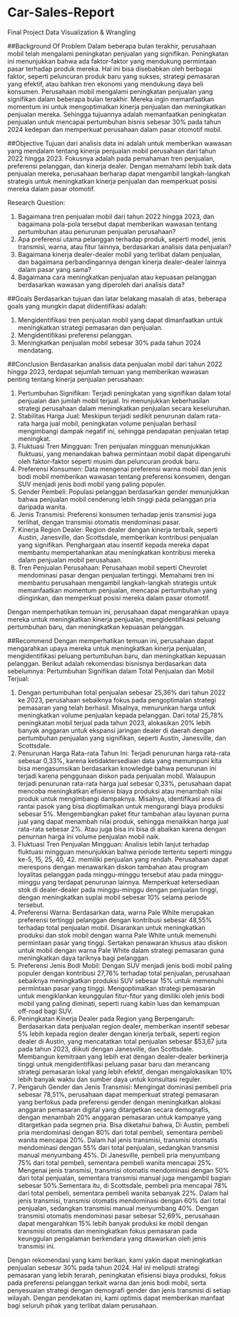 # Car-Sales-Report
Final Project Data Visualization &amp; Wrangling

##Background Of Problem
Dalam beberapa bulan terakhir, perusahaan mobil telah mengalami peningkatan penjualan yang signifikan. Peningkatan ini menunjukkan bahwa ada faktor-faktor yang mendukung permintaan pasar terhadap produk mereka. Hal ini bisa disebabkan oleh berbagai faktor, seperti peluncuran produk baru yang sukses, strategi pemasaran yang efektif, atau bahkan tren ekonomi yang mendukung daya beli konsumen. Perusahaan mobil mengalami peningkatan penjualan yang signifikan dalam beberapa bulan terakhir. Mereka ingin memanfaatkan momentum ini untuk mengoptimalkan kinerja penjualan dan meningkatkan penjualan mereka. Sehingga tujuannya adalah memanfaatkan peningkatan penjualan untuk mencapai pertumbuhan bisnis sebesar 30% pada tahun 2024 kedepan dan memperkuat perusahaan dalam pasar otomotif mobil.

##Objective
Tujuan dari analisis data ini adalah untuk memberikan wawasan yang mendalam tentang kinerja penjualan mobil perusahaan dari tahun 2022 hingga 2023. Fokusnya adalah pada pemahaman tren penjualan, preferensi pelanggan, dan kinerja dealer. Dengan memahami lebih baik data penjualan mereka, perusahaan berharap dapat mengambil langkah-langkah strategis untuk meningkatkan kinerja penjualan dan memperkuat posisi mereka dalam pasar otomotif.

Research Question:

1. Bagaimana tren penjualan mobil dari tahun 2022 hingga 2023, dan bagaimana pola-pola tersebut dapat memberikan wawasan tentang pertumbuhan atau penurunan penjualan perusahaan?
2. Apa preferensi utama pelanggan terhadap produk, seperti model, jenis transmisi, warna, atau fitur lainnya, berdasarkan analisis data penjualan?
3. Bagaimana kinerja dealer-dealer mobil yang terlibat dalam penjualan, dan bagaimana perbandingannya dengan kinerja dealer-dealer lainnya dalam pasar yang sama?
4. Bagaimana cara meningkatkan penjualan atau kepuasan pelanggan berdasarkan wawasan yang diperoleh dari analisis data?

##Goals
Berdasarkan tujuan dan latar belakang masalah di atas, beberapa goals yang mungkin dapat diidentifikasi adalah:

1. Mengidentifikasi tren penjualan mobil yang dapat dimanfaatkan untuk meningkatkan strategi pemasaran dan penjualan.
2. Mengidentifikasi preferensi pelanggan.
3. Meningkatkan penjualan mobil sebesar 30% pada tahun 2024 mendatang.

##Conclusion
Berdasarkan analisis data penjualan mobil dari tahun 2022 hingga 2023, terdapat sejumlah temuan yang memberikan wawasan penting tentang kinerja penjualan perusahaan:
1. Pertumbuhan Signifikan: Terjadi peningkatan yang signifikan dalam total penjualan dan jumlah mobil terjual. Ini menunjukkan keberhasilan strategi perusahaan dalam meningkatkan penjualan secara keseluruhan.
2. Stabilitas Harga Jual: Meskipun terjadi sedikit penurunan dalam rata-rata harga jual mobil, peningkatan volume penjualan berhasil mengimbangi dampak negatif ini, sehingga pendapatan penjualan tetap meningkat.
3. Fluktuasi Tren Mingguan: Tren penjualan mingguan menunjukkan fluktuasi, yang menandakan bahwa permintaan mobil dapat dipengaruhi oleh faktor-faktor seperti musim dan peluncuran produk baru.
4. Preferensi Konsumen: Data mengenai preferensi warna mobil dan jenis bodi mobil memberikan wawasan tentang preferensi konsumen, dengan SUV menjadi jenis bodi mobil yang paling populer.
5. Gender Pembeli: Populasi pelanggan berdasarkan gender menunjukkan bahwa penjualan mobil cenderung lebih tinggi pada pelanggan pria daripada wanita.
6. Jenis Transmisi: Preferensi konsumen terhadap jenis transmisi juga terlihat, dengan transmisi otomatis mendominasi pasar.
7. Kinerja Region Dealer: Region dealer dengan kinerja terbaik, seperti Austin, Janesville, dan Scottsdale, memberikan kontribusi penjualan yang signifikan. Penghargaan atau insentif kepada mereka dapat membantu mempertahankan atau meningkatkan kontribusi mereka dalam penjualan mobil perusahaan.
8. Tren Penjualan Perusahaan: Perusahaan mobil seperti Chevrolet mendominasi pasar dengan penjualan tertinggi. Memahami tren ini membantu perusahaan mengambil langkah-langkah strategis untuk memanfaatkan momentum penjualan, mencapai pertumbuhan yang diinginkan, dan memperkuat posisi mereka dalam pasar otomotif.

Dengan memperhatikan temuan ini, perusahaan dapat mengarahkan upaya mereka untuk meningkatkan kinerja penjualan, mengidentifikasi peluang pertumbuhan baru, dan meningkatkan kepuasan pelanggan.

##Recommend
Dengan memperhatikan temuan ini, perusahaan dapat mengarahkan upaya mereka untuk meningkatkan kinerja penjualan, mengidentifikasi peluang pertumbuhan baru, dan meningkatkan kepuasan pelanggan. Berikut adalah rekomendasi bisnisnya berdasarkan data sebelumnya:
Pertumbuhan Signifikan dalam Total Penjualan dan Mobil Terjual:
1. Dengan pertumbuhan total penjualan sebesar 25,36% dari tahun 2022 ke 2023, perusahaan sebaiknya fokus pada pengoptimalan strategi pemasaran yang telah berhasil. Misalnya, menurunkan harga untuk meningkatkan volume penjualan kepada pelanggan.
Dari total 25,78% peningkatan mobil terjual pada tahun 2023, alokasikan 20% lebih banyak anggaran untuk ekspansi jaringan dealer di daerah dengan pertumbuhan penjualan yang signifikan, seperti Austin, Janesville, dan Scottsdale.
2. Penurunan Harga Rata-rata Tahun Ini:
Terjadi penurunan harga rata-rata sebesar 0,33%, karena ketidaktersediaan data yang memumpuni kita bisa mengasumsikan berdasarkan knowledge bahwa penurunan ini terjadi karena penggunaan diskon pada penjualan mobil. Walaupun terjadi penurunan rata-rata harga jual sebesar 0,33%, perusahaan dapat mencoba meningkatkan efisiensi biaya produksi atau menambah nilai produk untuk mengimbangi dampaknya. Misalnya, identifikasi area di rantai pasok yang bisa dioptimalkan untuk mengurangi biaya produksi sebesar 5%.
Mengembangkan paket fitur tambahan atau layanan purna jual yang dapat menambah nilai produk, sehingga menaikkan harga jual rata-rata sebesar 2%. Atau juga bisa ini bisa di abaikan karena dengan penurnan harga ini volume penjualan mobil naik.
3. Fluktuasi Tren Penjualan Mingguan:
Analisis lebih lanjut terhadap fluktuasi mingguan menunjukkan bahwa periode tertentu seperti minggu ke-5, 15, 25, 40, 42. memiliki penjualan yang rendah. Perusahaan dapat merespons dengan menawarkan diskon tambahan atau program loyalitas pelanggan pada minggu-minggu tersebut atau pada minggu-minggu yang terdapat penurunan lainnya.
Memperkuat ketersediaan stok di dealer-dealer pada minggu-minggu dengan penjualan tinggi, dengan meningkatkan suplai mobil sebesar 10% selama periode tersebut.
4. Preferensi Warna:
Berdasarkan data, warna Pale White merupakan preferensi tertinggi pelanggan dengan kontribusi sebesar 48,55% terhadap total penjualan mobil. Disarankan untuk meningkatkan produksi dan stok mobil dengan warna Pale White untuk memenuhi permintaan pasar yang tinggi. Sertakan penawaran khusus atau diskon untuk mobil dengan warna Pale White dalam strategi pemasaran guna meningkatkan daya tariknya bagi pelanggan.
5. Preferensi Jenis Bodi Mobil:
Dengan SUV menjadi jenis bodi mobil paling populer dengan kontribusi 27,76% terhadap total penjualan, perusahaan sebaiknya meningkatkan produksi SUV sebesar 15% untuk memenuhi permintaan pasar yang tinggi. Mengoptimalkan strategi pemasaran untuk mengiklankan keunggulan fitur-fitur yang dimiliki oleh jenis bodi mobil yang paling diminati, seperti ruang kabin luas dan kemampuan off-road bagi SUV.
6. Peningkatan Kinerja Dealer pada Region yang Berpengaruh:
Berdasarkan data penjualan region dealer, memberikan insentif sebesar 5% lebih kepada region dealer dengan kinerja terbaik, seperti region dealer di Austin, yang mencatatkan total penjualan sebesar $53,67 juta pada tahun 2023, diikuti dengan Janesville, dan Scottsdale.
Membangun kemitraan yang lebih erat dengan dealer-dealer berkinerja tinggi untuk mengidentifikasi peluang pasar baru dan merancang strategi pemasaran lokal yang lebih efektif, dengan mengalokasikan 10% lebih banyak waktu dan sumber daya untuk konsultasi reguler.
7. Pengaruh Gender dan Jenis Transmisi:
Mengingat dominasi pembeli pria sebesar 78,51%, perusahaan dapat memperkuat strategi pemasaran yang berfokus pada preferensi gender dengan meningkatkan alokasi anggaran pemasaran digital yang ditargetkan secara demografis, dengan menambah 20% anggaran pemasaran untuk kampanye yang ditargetkan pada segmen pria. Bisa diketahui bahwa, Di Austin, pembeli pria mendominasi dengan 80% dari total pembeli, sementara pembeli wanita mencapai 20%. Dalam hal jenis transmisi, transmisi otomatis mendominasi dengan 55% dari total penjualan, sedangkan transmisi manual menyumbang 45%. Di Janesville, pembeli pria menyumbang 75% dari total pembeli, sementara pembeli wanita mencapai 25%. Mengenai jenis transmisi, transmisi otomatis mendominasi dengan 50% dari total penjualan, sementara transmisi manual juga mengambil bagian sebesar 50%.Sementara itu, di Scottsdale, pembeli pria mencapai 78% dari total pembeli, sementara pembeli wanita sebanyak 22%. Dalam hal jenis transmisi, transmisi otomatis mendominasi dengan 60% dari total penjualan, sedangkan transmisi manual menyumbang 40%.
Dengan transmisi otomatis mendominasi pasar sebesar 52,69%, perusahaan dapat mengarahkan 15% lebih banyak produksi ke mobil dengan transmisi otomatis dan meningkatkan fokus pemasaran pada keunggulan pengalaman berkendara yang ditawarkan oleh jenis transmisi ini.

Dengan rekomendasi yang kami berikan, kami yakin dapat meningkatkan penjualan sebesar 30% pada tahun 2024. Hal ini meliputi strategi pemasaran yang lebih terarah, peningkatan efisiensi biaya produksi, fokus pada preferensi pelanggan terkait warna dan jenis bodi mobil, serta penyesuaian strategi dengan demografi gender dan jenis transmisi di setiap wilayah. Dengan pendekatan ini, kami optimis dapat memberikan manfaat bagi seluruh pihak yang terlibat dalam perusahaan.


